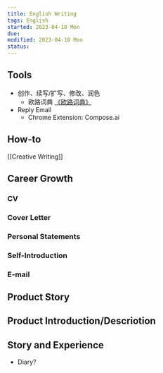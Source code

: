 ```yaml
---
title: English Writing
tags: English  
started: 2023-04-10 Mon
due: 
modified: 2023-04-10 Mon
status: 
---
```

## Tools
- 创作、续写/扩写、修改、润色
	- 欧路词典 [《欧路词典》](https://www.eudic.net/v4/en/app/eudic)
- Reply Email
	- Chrome Extension: Compose.ai
## How-to
[[Creative Writing]]
## Career Growth
### CV
### Cover Letter
### Personal Statements
### Self-Introduction
### E-mail
## Product Story
## Product Introduction/Descriotion
## Story and Experience
- Diary?